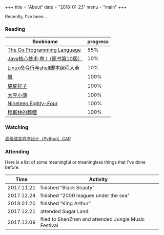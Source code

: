 +++
title = "About"
date = "2018-01-23"
menu = "main"
+++

Recently, I've been...

### Reading 


| Bookname | progress  |
| --- | --- |
| [The Go Programming Language](http://www.gopl.io/) | 55% |
| [Java核心技术·卷 I（原书第10版）](https://book.douban.com/subject/26880667/) | 10%|
| [Linux命令行与shell脚本编程大全](https://book.douban.com/subject/26854226/) | 10% |
| [飄](https://zh.wikipedia.org/zh/%E9%A3%84) | 100% |
| [駱駝祥子](https://zh.wikipedia.org/wiki/%E9%AA%86%E9%A9%BC%E7%A5%A5%E5%AD%90) | 100% |
| [大亨小傳](https://zh.wikipedia.org/wiki/%E4%BA%86%E4%B8%8D%E8%B5%B7%E7%9A%84%E7%9B%96%E8%8C%A8%E6%AF%94) | 100% |
| [Nineteen Eighty-Four](https://en.wikipedia.org/wiki/Nineteen_Eighty-Four) | 100% |
| [穆斯林的葬禮](https://zh.wikipedia.org/wiki/%E7%A9%86%E6%96%AF%E6%9E%97%E7%9A%84%E8%91%AC%E7%A4%BC) | 100% |


### Watching

[高级语言程序设计（Python）CAP](https://www.icourse163.org/course/HIT-1001616002)

### Attending

Here is a list of some meaningful or meaningless things that I've done before.

| Time       | Activity                                 |
| ---------- | ---------------------------------------- |
| 2017.11.21 | finished "Black Beauty"                  |
| 2017.12.24 | finished "2000 leagues under the sea"    |
| 2018.01.20 | finished "King Arthur"                   |
| 2017.12.21 | attended Sugar Land                      |
| 2017.12.09 | flied to ShenZhen and attended Jungle Music Festival |


